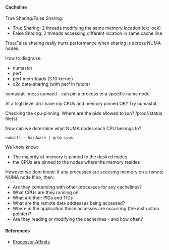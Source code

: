 #### Cacheline

True Sharing/False Sharing:
* True Sharing: 2 threads modifying the same memory location (ex: lock)
* False Sharing: 2 threads accessing different location in same cache line

True/False sharing really hurts performance when sharing is across NUMA nodes.

How to diagnose:
* numastat 
* perf
* perf mem-loads (3.10 kernel)
* c2c data-sharing (with perf in future)

numastat -mczs <process name>
numactl - can pin a process to a specific numa node

At a high level do I have my CPUs and memory pinned OK? Try numastat.

Checking the cpu-pinning:
Where are the pids allowed to run?
/proc/<pid>/status file(s)

Now can we determine what NUMA nodes each CPU belongs to?
```
numactl --hardware | grep cpus
```
We know know:
- The majority of memory is pinned to the desired nodes
- the CPUs are pinned to the nodes where the memory resides

However we dont know:
If any processes are accesing memory on a remote NUMA node
If so, then:
- Are they contending with other processes for any cachelines?
- What CPUs are they running on
- What are their PIDs and TIDs
- What are the remote data addresses being accessed?
- Where in the application those accesses are occurring (the instruction pointer)?
- Are they reading or modifying the cachelines - and how often?

#### References
- [Processor Affinity](http://www.glennklockwood.com/comp/affinity.php)
